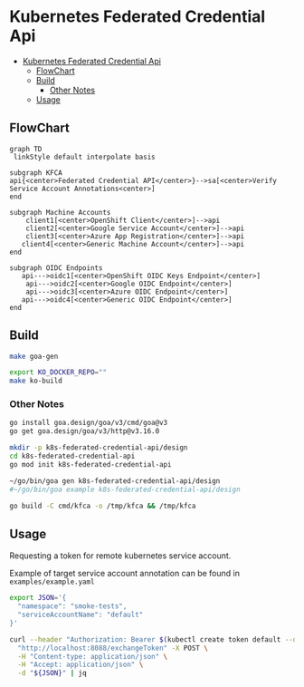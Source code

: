 # Kubernetes Federated Credential Api

- [Kubernetes Federated Credential Api](#kubernetes-federated-credential-api)
  - [FlowChart](#flowchart)
  - [Build](#build)
    - [Other Notes](#other-notes)
  - [Usage](#usage)

## FlowChart

```mermaid
graph TD
 linkStyle default interpolate basis

subgraph KFCA
api{<center>Federated Credential API</center>}-->sa[<center>Verify Service Account Annotations<center>]
end

subgraph Machine Accounts
    client1[<center>OpenShift Client</center>]-->api
    client2[<center>Google Service Account</center>]-->api
    client3[<center>Azure App Registration</center>]-->api
   client4[<center>Generic Machine Account</center>]-->api
end

subgraph OIDC Endpoints
   api--->oidc1[<center>OpenShift OIDC Keys Endpoint</center>]
    api--->oidc2[<center>Google OIDC Endpoint</center>]
    api--->oidc3[<center>Azure OIDC Endpoint</center>]
   api--->oidc4[<center>Generic OIDC Endpoint</center>]
end
```

## Build

```bash
make goa-gen

export KO_DOCKER_REPO=""
make ko-build
```

### Other Notes

```bash
go install goa.design/goa/v3/cmd/goa@v3
go get goa.design/goa/v3/http@v3.16.0

mkdir -p k8s-federated-credential-api/design
cd k8s-federated-credential-api
go mod init k8s-federated-credential-api

~/go/bin/goa gen k8s-federated-credential-api/design
#~/go/bin/goa example k8s-federated-credential-api/design

go build -C cmd/kfca -o /tmp/kfca && /tmp/kfca
```

## Usage

Requesting a token for remote kubernetes service account.

Example of target service account annotation can be found in `examples/example.yaml`

```bash
export JSON='{
  "namespace": "smoke-tests",
  "serviceAccountName": "default"
}'

curl --header "Authorization: Bearer $(kubectl create token default --duration=1h -n default)"\
  "http://localhost:8088/exchangeToken" -X POST \
  -H "Content-type: application/json" \
  -H "Accept: application/json" \
  -d "${JSON}" | jq
```
